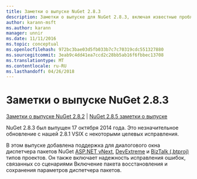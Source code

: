 ```yaml
---
title: Заметки о выпуске NuGet 2.8.3
description: Заметки о выпуске для NuGet 2.8.3, включая известные проблемы, исправленные ошибки, добавленные функции и DCR.
author: karann-msft
ms.author: karann
manager: unnir
ms.date: 11/11/2016
ms.topic: conceptual
ms.openlocfilehash: 972bc3bae03d5fb033b7c7c70319cdc551327880
ms.sourcegitcommit: 3eab9c4dd41ea7ccd2c28bb5ab16f6fbbec13708
ms.translationtype: MT
ms.contentlocale: ru-RU
ms.lasthandoff: 04/26/2018
---
```

# <a name="nuget-283-release-notes"></a>Заметки о выпуске NuGet 2.8.3

[Заметки о выпуске NuGet 2.8.2](../release-notes/nuget-2.8.2.md) | [NuGet 2.8.5 заметки о выпуске](../release-notes/nuget-2.8.5.md)

NuGet 2.8.3 был выпущен 17 октября 2014 года. Это незначительное обновление с нашей 2.8.1 VSIX с некоторыми целевых исправления.

В этом выпуске добавлена поддержка для диалогового окна диспетчера пакетов NuGet [ASP.NET vNext](http://www.asp.net/vnext), [DevExtreme](http://js.devexpress.com/) и [BizTalk (.btproj)](/biztalk/core/developing-biztalk-server-applications) типов проектов. Он также включает надежность исправления ошибок, связанных со сценариями Включение пакета восстановления и сохранения параметров диспетчера пакетов.
